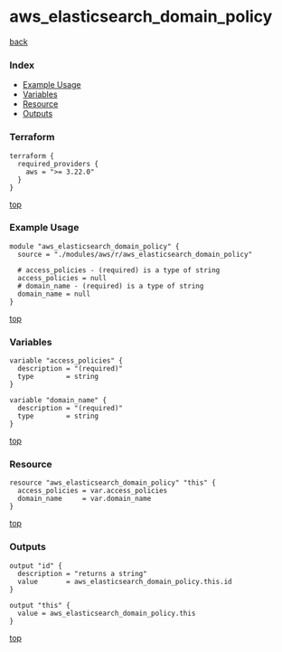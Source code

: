# aws_elasticsearch_domain_policy

[back](../aws.md)

### Index

- [Example Usage](#example-usage)
- [Variables](#variables)
- [Resource](#resource)
- [Outputs](#outputs)

### Terraform

```hcl
terraform {
  required_providers {
    aws = ">= 3.22.0"
  }
}
```

[top](#index)

### Example Usage

```hcl
module "aws_elasticsearch_domain_policy" {
  source = "./modules/aws/r/aws_elasticsearch_domain_policy"

  # access_policies - (required) is a type of string
  access_policies = null
  # domain_name - (required) is a type of string
  domain_name = null
}
```

[top](#index)

### Variables

```hcl
variable "access_policies" {
  description = "(required)"
  type        = string
}

variable "domain_name" {
  description = "(required)"
  type        = string
}
```

[top](#index)

### Resource

```hcl
resource "aws_elasticsearch_domain_policy" "this" {
  access_policies = var.access_policies
  domain_name     = var.domain_name
}
```

[top](#index)

### Outputs

```hcl
output "id" {
  description = "returns a string"
  value       = aws_elasticsearch_domain_policy.this.id
}

output "this" {
  value = aws_elasticsearch_domain_policy.this
}
```

[top](#index)
